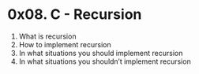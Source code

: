 # 0x08. C - Recursion

1. What is recursion
1. How to implement recursion
1. In what situations you should implement recursion
1. In what situations you shouldn’t implement recursion
